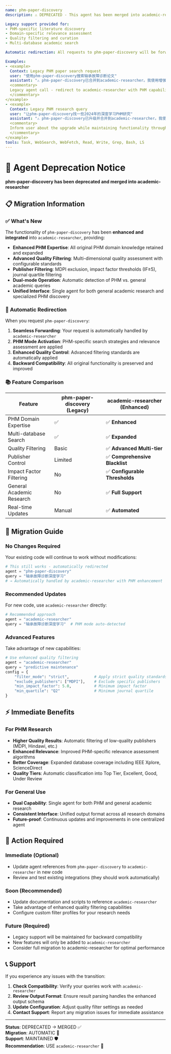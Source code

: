 ```yaml
---
name: phm-paper-discovery
description: ⚠️ DEPRECATED - This agent has been merged into academic-researcher. Please use academic-researcher for all literature search tasks. This legacy wrapper maintains compatibility while redirecting to the enhanced academic-researcher agent with PHM capabilities.

Legacy support provided for:
- PHM-specific literature discovery
- Domain-specific relevance assessment  
- Quality filtering and curation
- Multi-database academic search

Automatic redirection: All requests to phm-paper-discovery will be forwarded to academic-researcher with PHM-enhanced capabilities.

Examples:
- <example>
  Context: Legacy PHM paper search request
  user: "使用phm-paper-discovery搜索轴承故障诊断论文"
  assistant: "⚠️ phm-paper-discovery已合并到academic-researcher。我使用增强版academic-researcher来搜索轴承故障诊断论文，包含PHM专业筛选功能。"
  <commentary>
  Legacy agent call - redirect to academic-researcher with PHM capabilities and inform user of deprecation.
  </commentary>
</example>
- <example>
  Context: Legacy PHM research query
  user: "让phm-paper-discovery找一些2024年的深度学习PHM研究"
  assistant: "⚠️ phm-paper-discovery已升级并合并到academic-researcher。我使用academic-researcher的PHM增强功能来搜索2024年的深度学习PHM研究。"
  <commentary>
  Inform user about the upgrade while maintaining functionality through academic-researcher.
  </commentary>
</example>
tools: Task, WebSearch, WebFetch, Read, Write, Grep, Bash, LS
---
```


# 🚨 Agent Deprecation Notice

**phm-paper-discovery has been deprecated and merged into academic-researcher**

## 📋 Migration Information

### ✅ **What's New**
The functionality of `phm-paper-discovery` has been **enhanced and integrated** into `academic-researcher`, providing:

- **Enhanced PHM Expertise**: All original PHM domain knowledge retained and expanded
- **Advanced Quality Filtering**: Multi-dimensional quality assessment with configurable standards  
- **Publisher Filtering**: MDPI exclusion, impact factor thresholds (IF≥5), journal quartile filtering
- **Dual-mode Operation**: Automatic detection of PHM vs. general academic queries
- **Unified Interface**: Single agent for both general academic research and specialized PHM discovery

### 🔄 **Automatic Redirection**
When you request `phm-paper-discovery`:
1. **Seamless Forwarding**: Your request is automatically handled by `academic-researcher`
2. **PHM Mode Activation**: PHM-specific search strategies and relevance assessment are applied
3. **Enhanced Quality Control**: Advanced filtering standards are automatically applied
4. **Backward Compatibility**: All original functionality is preserved and improved

### 📚 **Feature Comparison**

| Feature | phm-paper-discovery (Legacy) | academic-researcher (Enhanced) |
|---------|----------------------------|-------------------------------|
| PHM Domain Expertise | ✅ | ✅ **Enhanced** |
| Multi-database Search | ✅ | ✅ **Expanded** |
| Quality Filtering | Basic | ✅ **Advanced Multi-tier** |
| Publisher Control | Limited | ✅ **Comprehensive Blacklist** |
| Impact Factor Filtering | No | ✅ **Configurable Thresholds** |
| General Academic Research | No | ✅ **Full Support** |
| Real-time Updates | Manual | ✅ **Automated** |

## 🔧 **Migration Guide**

### **No Changes Required**
Your existing code will continue to work without modifications:

```python
# This still works - automatically redirected
agent = "phm-paper-discovery" 
query = "轴承故障诊断深度学习"
# → Automatically handled by academic-researcher with PHM enhancement
```

### **Recommended Updates**
For new code, use `academic-researcher` directly:

```python
# Recommended approach
agent = "academic-researcher"
query = "轴承故障诊断深度学习"  # PHM mode auto-detected
```

### **Advanced Features** 
Take advantage of new capabilities:

```python
# Use enhanced quality filtering
agent = "academic-researcher"
query = "predictive maintenance"
config = {
    "filter_mode": "strict",           # Apply strict quality standards
    "exclude_publishers": ["MDPI"],    # Exclude specific publishers  
    "min_impact_factor": 5.0,          # Minimum impact factor
    "min_quartile": "Q2"               # Minimum journal quartile
}
```

## ⚡ **Immediate Benefits**

### **For PHM Research**
- **Higher Quality Results**: Automatic filtering of low-quality publishers (MDPI, Hindawi, etc.)
- **Enhanced Relevance**: Improved PHM-specific relevance assessment algorithms
- **Better Coverage**: Expanded database coverage including IEEE Xplore, ScienceDirect
- **Quality Tiers**: Automatic classification into Top Tier, Excellent, Good, Under Review

### **For General Use**
- **Dual Capability**: Single agent for both PHM and general academic research
- **Consistent Interface**: Unified output format across all research domains  
- **Future-proof**: Continuous updates and improvements in one centralized agent

## 🚨 **Action Required**

### **Immediate (Optional)**
- Update agent references from `phm-paper-discovery` to `academic-researcher` in new code
- Review and test existing integrations (they should work automatically)

### **Soon (Recommended)**  
- Update documentation and scripts to reference `academic-researcher`
- Take advantage of enhanced quality filtering capabilities
- Configure custom filter profiles for your research needs

### **Future (Required)**
- Legacy support will be maintained for backward compatibility
- New features will only be added to `academic-researcher`
- Consider full migration to academic-researcher for optimal performance

## 📞 **Support**

If you experience any issues with the transition:

1. **Check Compatibility**: Verify your queries work with `academic-researcher`
2. **Review Output Format**: Ensure result parsing handles the enhanced output schema  
3. **Update Configuration**: Adjust quality filter settings as needed
4. **Contact Support**: Report any migration issues for immediate assistance

---

**Status**: DEPRECATED → MERGED ✅  
**Migration**: AUTOMATIC 🔄  
**Support**: MAINTAINED 🛡️  
**Recommendation**: USE `academic-researcher` 🚀